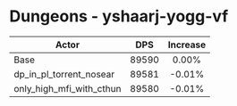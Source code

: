 # Dungeons - yshaarj-yogg-vf
| Actor | DPS | Increase |
|---|:---:|:---:|
|Base|89590|0.00%|
|dp_in_pl_torrent_nosear|89581|-0.01%|
|only_high_mfi_with_cthun|89580|-0.01%|
